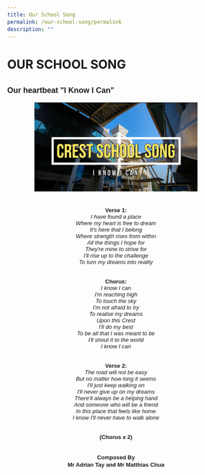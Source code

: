 ```yaml
---
title: Our School Song
permalink: /our-school-song/permalink
description: ""
---
```

OUR SCHOOL SONG
===============

<td style="width: 1199px;"><h2><font size="4" face="verdana, sans-serif">Our heartbeat "I Know I Can"</font></h2><b><div style="text-align: center;">

	
<img src="/images/schsong.png"
		 style="width:75%">


	
</div><div style="text-align: center;"><br></div><div style="text-align: center;"><b><font face="verdana, sans-serif" size="2">Verse 1:</font></b>
</div></b><font face="verdana, sans-serif" size="2">
<div style="text-align: center;"><i style="font-family: verdana, sans-serif;">I have found a place</i>
</div><i>
<div style="text-align: center;"><i style="font-family: verdana, sans-serif;">Where my heart is free to dream</i>
</div>
<div style="text-align: center;"><i style="font-family: verdana, sans-serif;">It's here that I belong</i>
</div>
<div style="text-align: center;"><i style="font-family: verdana, sans-serif;">Where strength rises from within</i>
</div>
<div style="text-align: center;"><i style="font-family: verdana, sans-serif;">All the things I hope for</i>
</div>
<div style="text-align: center;"><i style="font-family: verdana, sans-serif;">They're mine to strive for</i>
</div>
<div style="text-align: center;"><i style="font-family: verdana, sans-serif;">I'll rise up to the challenge</i>
</div>
<div style="text-align: center;"><i style="font-family: verdana, sans-serif;">To turn my dreams into reality</i>
</div></i>
<div style="text-align: center;"><span style="font-family: verdana, sans-serif; font-size: small;"><br></span>
</div>
<div style="text-align: center;"><span style="font-family: verdana, sans-serif; font-size: small;"><br></span>
</div>
<div style="text-align: center;"><b style="font-family: verdana, sans-serif;">Chorus:</b>
</div><i>
<div style="text-align: center;"><i style="font-family: verdana, sans-serif;">I know I can</i>
</div>
<div style="text-align: center;"><i style="font-family: verdana, sans-serif;">I'm reaching high</i>
</div>
<div style="text-align: center;"><i style="font-family: verdana, sans-serif;">To touch the sky</i>
</div>
<div style="text-align: center;"><i style="font-family: verdana, sans-serif;">I'm not afraid to try</i>
</div>
<div style="text-align: center;"><i style="font-family: verdana, sans-serif;">To realise my dreams</i>
</div>
<div style="text-align: center;"><i style="font-family: verdana, sans-serif;">Upon this Crest</i>
</div>
<div style="text-align: center;"><i style="font-family: verdana, sans-serif;">I'll do my best</i>
</div>
<div style="text-align: center;"><i style="font-family: verdana, sans-serif;">To be all that I was meant to be</i>
</div>
<div style="text-align: center;"><i style="font-family: verdana, sans-serif;">I'll shout it to the world</i>
</div>
<div style="text-align: center;"><i style="font-family: verdana, sans-serif;">I know I can</i>
</div></i>
<div style="text-align: center;"><span style="font-family: verdana, sans-serif; font-size: small;"><br></span>
</div>
<div style="text-align: center;"><span style="font-family: verdana, sans-serif; font-size: small;"><br></span>
</div>
<div style="text-align: center;"><b style="font-family: verdana, sans-serif;">Verse 2:</b>
</div><i>
<div style="text-align: center;"><i style="font-family: verdana, sans-serif;">The road will not be easy</i>
</div>
<div style="text-align: center;"><i style="font-family: verdana, sans-serif;">But no matter how long it seems</i>
</div>
<div style="text-align: center;"><i style="font-family: verdana, sans-serif;">I'll just keep walking on</i>
</div>
<div style="text-align: center;"><i style="font-family: verdana, sans-serif;">I'll never give up on my dreams</i>
</div>
<div style="text-align: center;"><i style="font-family: verdana, sans-serif;">There'll always be a helping hand</i>
</div>
<div style="text-align: center;"><i style="font-family: verdana, sans-serif;">And someone who will be a friend</i>
</div>
<div style="text-align: center;"><i style="font-family: verdana, sans-serif;">In this place that feels like home</i>
</div>
<div style="text-align: center;"><i style="font-family: verdana, sans-serif;">I know I'll never have to walk alone</i>
</div></i>
<div style="text-align: center;"><span style="font-family: verdana, sans-serif; font-size: small;"><br></span>
</div>
<div style="text-align: center;"><span style="font-family: verdana, sans-serif; font-size: small;"><br></span>
</div>
<div style="text-align: center;"><b style="font-family: verdana, sans-serif;">(Chorus x 2)</b>
</div><b>
<div style="text-align: center;"><span style="font-family: verdana, sans-serif; font-size: small; font-weight: bold;"><br></span>
</div>
<div style="text-align: center;"><span style="font-family: verdana, sans-serif; font-size: small; font-weight: bold;"><br></span>
</div></b></font><font face="verdana, sans-serif" size="2">
</font>
<div style="text-align: center;"><font face="verdana, sans-serif" size="2"><b>Composed By</b>
</font>
</div>
<div style="text-align: center;"><font face="verdana, sans-serif" size="2"><b>Mr Adrian Tay and Mr Matthias Chua</b></font>
</div>
</td>